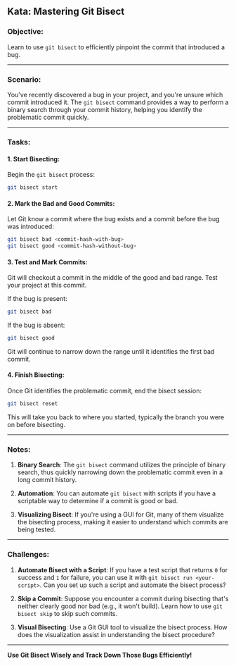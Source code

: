 ## Kata: Mastering Git Bisect

### Objective:

Learn to use `git bisect` to efficiently pinpoint the commit that introduced a bug.

---

### Scenario:

You've recently discovered a bug in your project, and you're unsure which commit introduced it. The `git bisect` command provides a way to perform a binary search through your commit history, helping you identify the problematic commit quickly.

---

### Tasks:

#### 1. Start Bisecting:

Begin the `git bisect` process:

```bash
git bisect start
```

#### 2. Mark the Bad and Good Commits:

Let Git know a commit where the bug exists and a commit before the bug was introduced:

```bash
git bisect bad <commit-hash-with-bug>
git bisect good <commit-hash-without-bug>
```

#### 3. Test and Mark Commits:

Git will checkout a commit in the middle of the good and bad range. Test your project at this commit.

If the bug is present:

```bash
git bisect bad
```

If the bug is absent:

```bash
git bisect good
```

Git will continue to narrow down the range until it identifies the first bad commit.

#### 4. Finish Bisecting:

Once Git identifies the problematic commit, end the bisect session:

```bash
git bisect reset
```

This will take you back to where you started, typically the branch you were on before bisecting.

---

### Notes:

1. **Binary Search**: The `git bisect` command utilizes the principle of binary search, thus quickly narrowing down the problematic commit even in a long commit history.

2. **Automation**: You can automate `git bisect` with scripts if you have a scriptable way to determine if a commit is good or bad.

3. **Visualizing Bisect**: If you're using a GUI for Git, many of them visualize the bisecting process, making it easier to understand which commits are being tested.

---

### Challenges:

1. **Automate Bisect with a Script**: If you have a test script that returns `0` for success and `1` for failure, you can use it with `git bisect run <your-script>`. Can you set up such a script and automate the bisect process?

2. **Skip a Commit**: Suppose you encounter a commit during bisecting that's neither clearly good nor bad (e.g., it won't build). Learn how to use `git bisect skip` to skip such commits.

3. **Visual Bisecting**: Use a Git GUI tool to visualize the bisect process. How does the visualization assist in understanding the bisect procedure?

---

**Use Git Bisect Wisely and Track Down Those Bugs Efficiently!**
